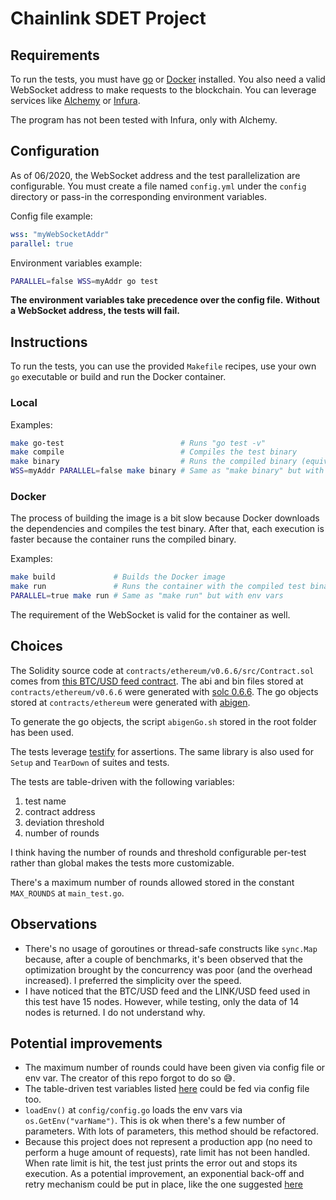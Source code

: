 # Chainlink SDET Project

## Requirements
To run the tests, you must have [go](https://golang.org/) or [Docker](https://www.docker.com/) installed.
You also need a valid WebSocket address to make requests to the blockchain. You can leverage services like [Alchemy](https://www.alchemy.com/) or [Infura](https://infura.io/).

The program has not been tested with Infura, only with Alchemy.

## Configuration
As of 06/2020, the WebSocket address and the test parallelization are configurable.
You must create a file named `config.yml` under the `config` directory or pass-in the corresponding environment variables.

Config file example:
```yaml
wss: "myWebSocketAddr"
parallel: true
```
Environment variables example:
```bash
PARALLEL=false WSS=myAddr go test
```
**The environment variables take precedence over the config file.**
**Without a WebSocket address, the tests will fail.**

## Instructions
To run the tests, you can use the provided `Makefile` recipes, use your own `go` executable or build and run the Docker container.

### Local
Examples:
```bash
make go-test                          # Runs "go test -v"
make compile                          # Compiles the test binary
make binary                           # Runs the compiled binary (equivalent to "make go-test")
WSS=myAddr PARALLEL=false make binary # Same as "make binary" but with env vars
```

### Docker
The process of building the image is a bit slow because Docker downloads the dependencies and compiles the test binary. After that, each execution is faster because the container runs the compiled binary.

Examples:
```bash
make build             # Builds the Docker image
make run               # Runs the container with the compiled test binary
PARALLEL=true make run # Same as "make run" but with env vars
```

The requirement of the WebSocket is valid for the container as well.

## Choices
The Solidity source code at `contracts/ethereum/v0.6.6/src/Contract.sol` comes from [this BTC/USD feed contract](https://etherscan.io/address/0xf570deefff684d964dc3e15e1f9414283e3f7419#code).
The abi and bin files stored at `contracts/ethereum/v0.6.6` were generated with [solc 0.6.6](https://github.com/ethereum/solidity/releases/tag/v0.6.6). The go objects stored at `contracts/ethereum` were generated with [abigen](https://geth.ethereum.org/docs/dapp/native-bindings).

To generate the go objects, the script `abigenGo.sh` stored in the root folder has been used.

The tests leverage [testify](https://github.com/stretchr/testify) for assertions. The same library is also used for `Setup` and `TearDown` of suites and tests.

The tests are table-driven with the following variables:
1. test name
2. contract address
3. deviation threshold
4. number of rounds

I think having the number of rounds and threshold configurable per-test rather than global makes the tests more customizable.

There's a maximum number of rounds allowed stored in the constant `MAX_ROUNDS` at `main_test.go`.

## Observations
- There's no usage of goroutines or thread-safe constructs like `sync.Map` because, after a couple of benchmarks, it's been observed that the optimization brought by the concurrency was poor (and the overhead increased). I preferred the simplicity over the speed.
- I have noticed that the BTC/USD feed and the LINK/USD feed used in this test have 15 nodes. However, while testing, only the data of 14 nodes is returned. I do not understand why.

## Potential improvements
- The maximum number of rounds could have been given via config file or env var. The creator of this repo forgot to do so 😅.
- The table-driven test variables listed [here](#choices) could be fed via config file too.
- `loadEnv()` at `config/config.go` loads the env vars via `os.GetEnv("varName")`. This is ok when there's a few number of parameters. With lots of parameters, this method should be refactored.
- Because this project does not represent a production app (no need to perform a huge amount of requests), rate limit has not been handled. When rate limit is hit, the test just prints the error out and stops its execution. As a potential improvement, an exponential back-off and retry mechanism could be put in place, like the one suggested [here](https://docs.alchemy.com/alchemy/guides/rate-limits#option-4-exponential-backoff)
